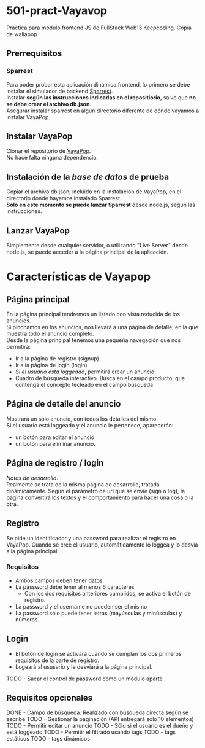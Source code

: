 # 501-pract-Vayavop
Práctica para módulo frontend JS de FullStack Web13 Keepcoding. Copia de wallapop

## Prerrequisitos
### Sparrest
Para poder probar esta aplicación dinámica frontend, lo primero se debe instalar
el simulador de backend [Sparrest](https://github.com/kasappeal/sparrest.js).  
Instalar **según las instrucciones indicadas en el repositiorio**, salvo que **no se debe crear el archivo db.json**.  
Asegurar instalar sparrest en algún directorio diferente de dónde vayamos a instalar VayaPop.  

## Instalar VayaPop
Clonar el repositorio de [VayaPop](https://github.com/IMysticDrummer/501-pract-Vayavop).  
No hace falta ninguna dependencia.

## Instalación de la *base de datos* de prueba
Copiar el archivo db.json, incluido en la instalación de VayaPop, en el directorio donde hayamos instalado Sparrest.  
**Sólo en este momento se puede lanzar Sparrest** desde node.js, según las instrucciones.

## Lanzar VayaPop
Simplemente desde cualquier servidor, o utilizando "Live Server" desde node.js, se puede acceder a la página principal de la aplicación.

# Características de Vayapop
## Página principal
En la página principal tendremos un listado con vista reducida de los anuncios.  
Si pinchamos en los anuncios, nos llevará a una página de detalle, en la que muestra todo el anuncio completo.  
Desde la página principal tenemos una pequeña navegación que nos permitirá:
- Ir a la página de registro (signup)
- Ir a la página de login (login)
- *Si el usuario está loggeado*, permitirá crear un anuncio.  
- Cuadro de búsqueda interactivo. Busca en el campo producto, que contenga el concepto tecleado en el campo búsqueda.

## Página de detalle del anuncio
Mostrará un sólo anuncio, con todos los detalles del mismo.  
Si el usuario está loggeado y el anuncio le pertenece, aparecerán:  
- un botón para editar el anuncio  
- un botón para eliminar anuncio.

## Página de registro / login
*Notas de desarrollo*.  
Realmente se trata de la misma página de desarrollo, tratada dinámicamente.
Según el parámetro de url que se envíe (sign o log), la página convertirá los textos y el comportamiento para hacer una cosa o la otra.

## Registro
Se pide un identificador y una password para realizar el registro en VayaPop.
Cuando se cree el usuario, automáticamente lo loggea y lo desvía a la página principal.
### Requisitos
- Ambos campos deben tener datos
- La password debe tener al menos 6 caracteres
  - Con los dos requisitos anteriores cumplidos, se activa el botón de registro.
- La password y el username no pueden ser el mismo
- La password sólo puede tener letras (mayúsculas y minúsculas) y números.

## Login
- El botón de login se activará cuando se cumplan los dos primeros requisitos de la parte de registro.
- Logeará al ususario y le desviará a la página principal.

TODO - Sacar el control de password como un módulo aparte

## Requisitos opcionales
DONE - Campo de búsqueda. Realizado con búsqueda directa según se escribe
TODO - Gestionar la paginación (API entregará sólo 10 elementos)
TODO - Permitir editar un anuncio
TODO   - Sólo si el usuario es el dueño y está loggeado
TODO - Permitir el filtrado usando tags
TODO   - tags estáticos
TODO   - tags dinámicos


